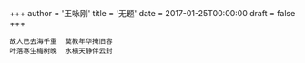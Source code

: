 +++
author = '王咏刚'
title = '无题'
date = 2017-01-25T00:00:00
draft = false
+++

<div class="poem">

```
故人已去海千重  莫教年华掩旧容
叶落寒生梅树晚  水横天静伴云封
```

</div>
